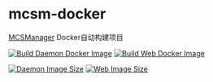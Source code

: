# mcsm-docker

[MCSManager](https://github.com/MCSManager/MCSManager) Docker自动构建项目

[![Build Daemon Docker Image](https://github.com/KagurazakaNyaa/mcsm-docker/actions/workflows/daemon.yml/badge.svg)](https://github.com/KagurazakaNyaa/mcsm-docker/actions/workflows/daemon.yml)
[![Build Web Docker Image](https://github.com/KagurazakaNyaa/mcsm-docker/actions/workflows/web.yml/badge.svg)](https://github.com/KagurazakaNyaa/mcsm-docker/actions/workflows/web.yml)

[![Daemon Image Size](https://img.shields.io/docker/image-size/kagurazakanyaa/mcsm/daemon?label=daemon%20image%20size)](https://hub.docker.com/r/kagurazakanyaa/mcsm)
[![Web Image Size](https://img.shields.io/docker/image-size/kagurazakanyaa/mcsm/web?label=web%20image%20size)](https://hub.docker.com/r/kagurazakanyaa/mcsm)
